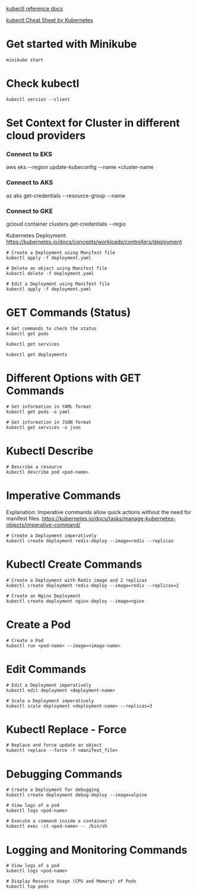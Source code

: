 [kubectl reference  docs](https://kubernetes.io/docs/reference/generated/kubectl/kubectl-commands#-em-deployment-em-)

[kubectl Cheat Sheet by Kubernetes](https://kubernetes.io/docs/reference/kubectl/cheatsheet/)

# Get started with Minikube
```
minikube start
```

# Check kubectl 
```
kubectl version --client
```
# Set Context for Cluster in different cloud providers
### Connect to EKS
aws eks --region <region> update-kubeconfig --name <cluster-name
### Connect to AKS
az aks get-credentials --resource-group <resource-group> --name 
### Connect to GKE
gcloud container clusters get-credentials <cluster-name> --regio

Kubernetes Deployment: 
https://kubernetes.io/docs/concepts/workloads/controllers/deployment
```
# Create a Deployment using Manifest file
kubectl apply -f deployment.yaml

# Delete an object using Manifest file
kubectl delete -f deployment.yaml

# Edit a Deployment using Manifest file
kubectl apply -f deployment.yaml
```
# GET Commands (Status)
```
# Get commands to check the status
kubectl get pods

kubectl get services

kubectl get deployments
```
# Different Options with GET Commands
```
# Get information in YAML format
kubectl get pods -o yaml

# Get information in JSON format
kubectl get services -o json
```
# Kubectl Describe
```
# Describe a resource
kubectl describe pod <pod-name>
```
# Imperative Commands
Explanation: Imperative commands allow quick actions without the need for manifest
files. 
https://kubernetes.io/docs/tasks/manage-kubernetes-objects/imperative-command/
```
# Create a Deployment imperatively
kubectl create deployment redis-deploy --image=redis --replicas
```
# Kubectl Create Commands
```
# Create a Deployment with Redis image and 2 replicas
kubectl create deployment redis-deploy --image=redis --replicas=2

# Create an Nginx Deployment
kubectl create deployment nginx-deploy --image=nginx
```
# Create a Pod
```
# Create a Pod
kubectl run <pod-name> --image=<image-name>
```
# Edit Commands
```
# Edit a Deployment imperatively
kubectl edit deployment <deployment-name>

# Scale a Deployment imperatively
kubectl scale deployment <deployment-name> --replicas=3
```
# Kubectl Replace - Force
```
# Replace and force update an object
kubectl replace --force -f <manifest_file>
```
# Debugging Commands
```
# Create a Deployment for debugging
kubectl create deployment debug-deploy --image=alpine

# View logs of a pod
kubectl logs <pod-name>

# Execute a command inside a container
kubectl exec -it <pod-name> -- /bin/sh
```
# Logging and Monitoring Commands
```
# View logs of a pod
kubectl logs <pod-name>

# Display Resource Usage (CPU and Memory) of Pods
kubectl top pods
```




